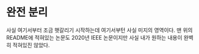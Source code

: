 # 완전 분리

사실 여기서부터 조금 햇갈리기 시작하는데 여기서부턴 사실 미지의 영역이다. 맨 위의 README에 적혀있는 논문도 2020년 IEEE 논문이지만 사실 내가 원하는 내용이 완벽히 적혀있진 않았다.

